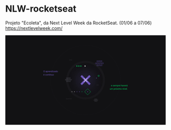 # NLW-rocketseat
Projeto "Ecoleta", da Next Level Week da RocketSeat. (01/06 a 07/06) https://nextlevelweek.com/ 

<img width="700" src="public\assets\1920x1080.jpg" alt="Home">